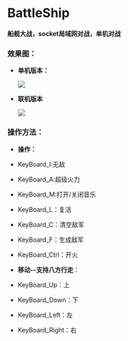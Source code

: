 # BattleShip
**船舰大战，socket局域网对战，单机对战**

### 效果图：

- **单机版本：**

  ![](https://github.com/liujiang157/BattleShip/tree/main/%E6%95%88%E6%9E%9C%E5%9B%BE/alone.gif)

- **联机版本**  
 
  ![](https://github.com/liujiang157/BattleShip/tree/main/%E6%95%88%E6%9E%9C%E5%9B%BE/connect.gif)
  
### 操作方法：

- **操作：**
- KeyBoard_I:无敌
  
- KeyBoard_A:超级火力
  
- KeyBoard_M:打开/关闭音乐
  
- KeyBoard_L：复活
  
- KeyBoard_C：清空敌军
  
- KeyBoard_F：生成敌军
  
- KeyBoard_Ctrl：开火
  
- **移动--支持八方行走**：
- KeyBoard_Up：上
  
- KeyBoard_Down：下
  
- KeyBoard_Left：左
  
- KeyBoard_Right：右

